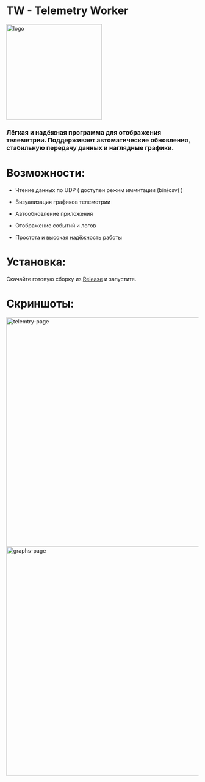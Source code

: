 # TW - Telemetry Worker
<img src="https://i.imgur.com/GBsSc7o.png" alt="logo" width="250"/>

### Лёгкая и надёжная программа для отображения телеметрии. Поддерживает автоматические обновления, стабильную передачу данных и наглядные графики.

# Возможности:
- Чтение данных по UDP ( доступен режим иммитации (bin/csv) )

- Визуализация графиков телеметрии

- Автообновление приложения

- Отображение событий и логов

- Простота и высокая надёжность работы

# Установка:
Скачайте готовую сборку из <a href="https://github.com/NorfaRu/NorfaTelemtry/releases/tag/v2.2.0" target="_blank">Release</a> и запустите.

# Скриншоты:

<img src="https://i.imgur.com/nTCNLYy.png" alt="telemtry-page" width="600"/> <img src="https://i.imgur.com/K2GTp9e.png" alt="graphs-page" width="600"/>

